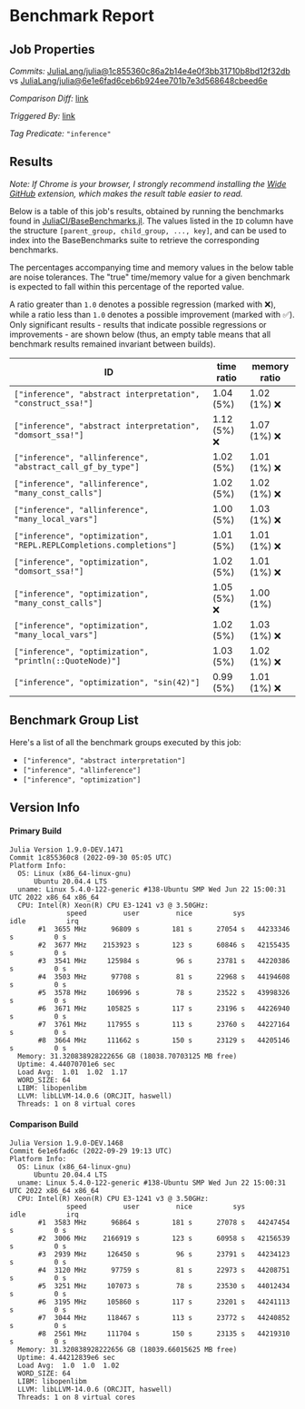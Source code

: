 # Benchmark Report

## Job Properties

*Commits:* [JuliaLang/julia@1c855360c86a2b14e4e0f3bb31710b8bd12f32db](https://github.com/JuliaLang/julia/commit/1c855360c86a2b14e4e0f3bb31710b8bd12f32db) vs [JuliaLang/julia@6e1e6fad6ceb6b924ee701b7e3d568648cbeed6e](https://github.com/JuliaLang/julia/commit/6e1e6fad6ceb6b924ee701b7e3d568648cbeed6e)

*Comparison Diff:* [link](https://github.com/JuliaLang/julia/compare/6e1e6fad6ceb6b924ee701b7e3d568648cbeed6e..1c855360c86a2b14e4e0f3bb31710b8bd12f32db)

*Triggered By:* [link](https://github.com/JuliaLang/julia/pull/46965#issuecomment-1263108801)

*Tag Predicate:* `"inference"`

## Results

*Note: If Chrome is your browser, I strongly recommend installing the [Wide GitHub](https://chrome.google.com/webstore/detail/wide-github/kaalofacklcidaampbokdplbklpeldpj?hl=en)
extension, which makes the result table easier to read.*

Below is a table of this job's results, obtained by running the benchmarks found in
[JuliaCI/BaseBenchmarks.jl](https://github.com/JuliaCI/BaseBenchmarks.jl). The values
listed in the `ID` column have the structure `[parent_group, child_group, ..., key]`,
and can be used to index into the BaseBenchmarks suite to retrieve the corresponding
benchmarks.

The percentages accompanying time and memory values in the below table are noise tolerances. The "true"
time/memory value for a given benchmark is expected to fall within this percentage of the reported value.

A ratio greater than `1.0` denotes a possible regression (marked with :x:), while a ratio less
than `1.0` denotes a possible improvement (marked with :white_check_mark:). Only significant results - results
that indicate possible regressions or improvements - are shown below (thus, an empty table means that all
benchmark results remained invariant between builds).

| ID | time ratio | memory ratio |
|----|------------|--------------|
| `["inference", "abstract interpretation", "construct_ssa!"]` | 1.04 (5%)  | 1.02 (1%) :x: |
| `["inference", "abstract interpretation", "domsort_ssa!"]` | 1.12 (5%) :x: | 1.07 (1%) :x: |
| `["inference", "allinference", "abstract_call_gf_by_type"]` | 1.02 (5%)  | 1.01 (1%) :x: |
| `["inference", "allinference", "many_const_calls"]` | 1.02 (5%)  | 1.02 (1%) :x: |
| `["inference", "allinference", "many_local_vars"]` | 1.00 (5%)  | 1.03 (1%) :x: |
| `["inference", "optimization", "REPL.REPLCompletions.completions"]` | 1.01 (5%)  | 1.01 (1%) :x: |
| `["inference", "optimization", "domsort_ssa!"]` | 1.02 (5%)  | 1.01 (1%) :x: |
| `["inference", "optimization", "many_const_calls"]` | 1.05 (5%) :x: | 1.00 (1%)  |
| `["inference", "optimization", "many_local_vars"]` | 1.02 (5%)  | 1.03 (1%) :x: |
| `["inference", "optimization", "println(::QuoteNode)"]` | 1.03 (5%)  | 1.02 (1%) :x: |
| `["inference", "optimization", "sin(42)"]` | 0.99 (5%)  | 1.01 (1%) :x: |

## Benchmark Group List

Here's a list of all the benchmark groups executed by this job:

- `["inference", "abstract interpretation"]`
- `["inference", "allinference"]`
- `["inference", "optimization"]`

## Version Info

#### Primary Build

```
Julia Version 1.9.0-DEV.1471
Commit 1c855360c8 (2022-09-30 05:05 UTC)
Platform Info:
  OS: Linux (x86_64-linux-gnu)
      Ubuntu 20.04.4 LTS
  uname: Linux 5.4.0-122-generic #138-Ubuntu SMP Wed Jun 22 15:00:31 UTC 2022 x86_64 x86_64
  CPU: Intel(R) Xeon(R) CPU E3-1241 v3 @ 3.50GHz: 
              speed         user         nice          sys         idle          irq
       #1  3655 MHz      96809 s        181 s      27054 s   44233346 s          0 s
       #2  3677 MHz    2153923 s        123 s      60846 s   42155435 s          0 s
       #3  3541 MHz     125984 s         96 s      23781 s   44220386 s          0 s
       #4  3503 MHz      97708 s         81 s      22968 s   44194608 s          0 s
       #5  3578 MHz     106996 s         78 s      23522 s   43998326 s          0 s
       #6  3671 MHz     105825 s        117 s      23196 s   44226940 s          0 s
       #7  3761 MHz     117955 s        113 s      23760 s   44227164 s          0 s
       #8  3664 MHz     111662 s        150 s      23129 s   44205146 s          0 s
  Memory: 31.320838928222656 GB (18038.70703125 MB free)
  Uptime: 4.44070701e6 sec
  Load Avg:  1.01  1.02  1.17
  WORD_SIZE: 64
  LIBM: libopenlibm
  LLVM: libLLVM-14.0.6 (ORCJIT, haswell)
  Threads: 1 on 8 virtual cores

```

#### Comparison Build

```
Julia Version 1.9.0-DEV.1468
Commit 6e1e6fad6c (2022-09-29 19:13 UTC)
Platform Info:
  OS: Linux (x86_64-linux-gnu)
      Ubuntu 20.04.4 LTS
  uname: Linux 5.4.0-122-generic #138-Ubuntu SMP Wed Jun 22 15:00:31 UTC 2022 x86_64 x86_64
  CPU: Intel(R) Xeon(R) CPU E3-1241 v3 @ 3.50GHz: 
              speed         user         nice          sys         idle          irq
       #1  3583 MHz      96864 s        181 s      27078 s   44247454 s          0 s
       #2  3006 MHz    2166919 s        123 s      60958 s   42156539 s          0 s
       #3  2939 MHz     126450 s         96 s      23791 s   44234123 s          0 s
       #4  3120 MHz      97759 s         81 s      22973 s   44208751 s          0 s
       #5  3251 MHz     107073 s         78 s      23530 s   44012434 s          0 s
       #6  3195 MHz     105860 s        117 s      23201 s   44241113 s          0 s
       #7  3044 MHz     118467 s        113 s      23772 s   44240852 s          0 s
       #8  2561 MHz     111704 s        150 s      23135 s   44219310 s          0 s
  Memory: 31.320838928222656 GB (18039.66015625 MB free)
  Uptime: 4.44212839e6 sec
  Load Avg:  1.0  1.0  1.02
  WORD_SIZE: 64
  LIBM: libopenlibm
  LLVM: libLLVM-14.0.6 (ORCJIT, haswell)
  Threads: 1 on 8 virtual cores

```
